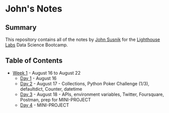 # John's Notes



## Summary

This repository contains all of the notes by [John Susnik](https://github.com/jsusnik) for the [Lighthouse Labs](https://www.lighthouselabs.ca/) Data Science Bootcamp. 

## Table of Contents
* [Week 1](/w1) - August 16 to August 22
    * [Day 1](w1/d1-day_1) - August 16
    * [Day 2](w1/d2-day_2) - August 17 - Collections, Python Poker Challenge (1/3), defaultdict, Counter, datetime
    * [Day 3](w1/d3-day_3) - August 18 - APIs, environment variables, Twitter, Foursquare, Postman, prep for MINI-PROJECT
    * [Day 4](w1/d4-day_4) - MINI-PROJECT